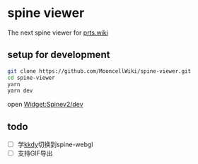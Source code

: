# spine viewer
The next spine viewer for [prts.wiki](http://prts.wiki/w/Widget:Spinev2)
## setup for development
```sh
git clone https://github.com/MooncellWiki/spine-viewer.git
cd spine-viewer
yarn 
yarn dev
```
open [Widget:Spinev2/dev](http://prts.wiki/w/Widget:Spinev2/dev)

## todo
- [ ] 学[kkdy](https://github.com/KKDYData/KokodayoData/blob/master/src/utils/Spine/initSpine.js)切换到spine-webgl
- [ ] 支持GIF导出

